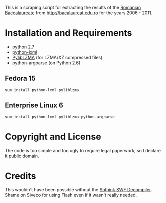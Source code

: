 This is a scraping script for extracting the results of the
[Romanian Baccalaureate][bac] from http://bacalaureat.edu.ro for the years
2006 - 2011.

[bac]: http://en.wikipedia.org/wiki/Romanian_Baccalaureate

Installation and Requirements
=============================

 - python 2.7
 - [python-lxml](http://lxml.de/)
 - [PylibLZMA](https://launchpad.net/pyliblzma) (for LZMA/XZ compressed files)
 - python-argparse (on Python 2.6)

Fedora 15
---------

    yum install python-lxml pyliblzma

Enterprise Linux 6
------------------

    yum install python-lxml pyliblzma python-argparse


Copyright and License
=====================

The code is too simple and too ugly to require legal paperwork, so I declare
it public domain.


Credits
=======

This wouldn't have been possible without the [Sothink SWF Decompiler]. Shame on
Siveco for using Flash even if it wasn't really needed.

[Sothink SWF Decompiler]: http://www.sothink.com/product/flashdecompiler/
